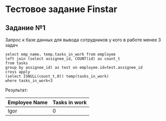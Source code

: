 # Тестовое задание Finstar

## Задание №1

Запрос к базе данных для вывода сотрудников у кого в работе менее 3 задач
```
select emp_name, temp.tasks_in_work from employee
left join (select assignee_id, COUNT(id) as count_t
from tasks
group by assignee_id) as test on employee.id=test.assignee_id
cross apply
(select ISNULL(count_t,0)) temp(tasks_in_work)
where tasks_in_work<3
```
Результат:

| Employee Name | Tasks in work |
| ------------- | ------------- |
| Igor  | 0  |
